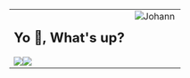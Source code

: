 <table align="center" style="width: 100%;">
  <tr>
    <td>
      <h2 align="center">Yo 👋, What's up?</h2>
      <img align="center" src="https://github-readme-stats.vercel.app/api?username=xeyossr&show_icons=true&layout=compact&theme=dark"><!--
      --><img align="center" src="https://github-readme-stats.vercel.app/api?username=xeyossr&show_icons=true&layout=compact&theme=dark">
    </td>
    <td style="vertical-align: top; text-align: center; width: 30%;">
      <img src="https://raw.githubusercontent.com/xeyossr/xeyossr/main/assets/johan.gif" alt="Johann" style="max-width: 100px;">
    </td>
  </tr>
</table>

